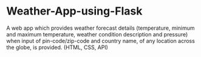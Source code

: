 # Weather-App-using-Flask
A web app which provides weather forecast details (temperature, minimum and maximum temperature, weather condition description and pressure) when input of pin-code/zip-code and country name, of any location across the globe, is provided. (HTML, CSS, API)
